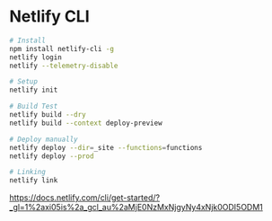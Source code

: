 # Netlify CLI

```sh
# Install
npm install netlify-cli -g
netlify login
netlify --telemetry-disable

# Setup
netlify init

# Build Test
netlify build --dry
netlify build --context deploy-preview

# Deploy manually
netlify deploy --dir=_site --functions=functions
netlify deploy --prod

# Linking
netlify link
```

https://docs.netlify.com/cli/get-started/?_gl=1%2axi05is%2a_gcl_au%2aMjE0NzMxNjgyNy4xNjk0ODI5ODM1